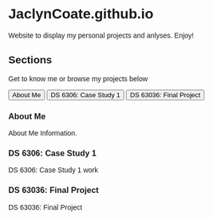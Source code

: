 # JaclynCoate.github.io
Website to display my personal projects and anlyses. Enjoy!

<html>
<head>
<meta name="viewport" content="width=device-width, initial-scale=1">
<style>
body {font-family: Arial;}

/* Style the tab */
.tab {
  overflow: hidden;
  border: 1px solid #ccc;
  background-color: #f1f1f1;
}

/* Style the buttons inside the tab */
.tab button {
  background-color: inherit;
  float: left;
  border: none;
  outline: none;
  cursor: pointer;
  padding: 14px 16px;
  transition: 0.3s;
  font-size: 17px;
}

/* Change background color of buttons on hover */
.tab button:hover {
  background-color: #ddd;
}

/* Create an active/current tablink class */
.tab button.active {
  background-color: #ccc;
}

/* Style the tab content */
.tabcontent {
  display: none;
  padding: 6px 12px;
  border: 1px solid #ccc;
  border-top: none;
}
</style>
</head>
<body>

<h2>Sections</h2>
<p>Get to know me or browse my projects below</p>

<div class="tab">
  <button class="tablinks" onclick="openCity(event, 'About Me')">About Me</button>
  <button class="tablinks" onclick="openCity(event, 'DS 6306: Case Study 1')">DS 6306: Case Study 1</button>
  <button class="tablinks" onclick="openCity(event, 'DS 63036: Final Project')">DS 63036: Final Project</button>
</div>

<div id="About Me" class="tabcontent">
  <h3>About Me</h3>
  <p>About Me Information.</p>
</div>

<div id="DS 6306: Case Study 1" class="tabcontent">
  <h3>DS 6306: Case Study 1</h3>
  <p>DS 6306: Case Study 1 work</p> 
</div>

<div id="DS 63036: Final Project" class="tabcontent">
  <h3>DS 63036: Final Project</h3>
  <p>DS 63036: Final Project</p>
</div>

<script>
function openCity(evt, cityName) {
  var i, tabcontent, tablinks;
  tabcontent = document.getElementsByClassName("tabcontent");
  for (i = 0; i < tabcontent.length; i++) {
    tabcontent[i].style.display = "none";
  }
  tablinks = document.getElementsByClassName("tablinks");
  for (i = 0; i < tablinks.length; i++) {
    tablinks[i].className = tablinks[i].className.replace(" active", "");
  }
  document.getElementById(cityName).style.display = "block";
  evt.currentTarget.className += " active";
}
</script>
   
</body>
</html>
